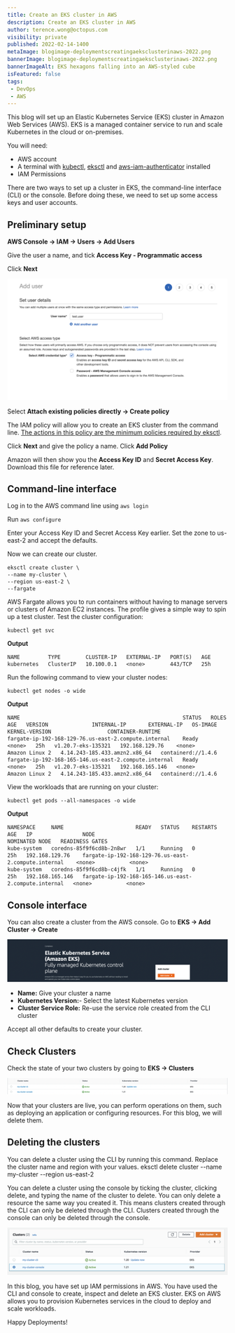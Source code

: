 ```yaml
---
title: Create an EKS cluster in AWS
description: Create an EKS cluster in AWS
author: terence.wong@octopus.com
visibility: private
published: 2022-02-14-1400
metaImage: blogimage-deploymentscreatingaeksclusterinaws-2022.png
bannerImage: blogimage-deploymentscreatingaeksclusterinaws-2022.png
bannerImageAlt: EKS hexagons falling into an AWS-styled cube
isFeatured: false
tags:
 - DevOps
 - AWS
---
```


This blog will set up an Elastic Kubernetes Service (EKS) cluster in Amazon Web Services (AWS). EKS is a managed container service to run and scale Kubernetes in the cloud or on-premises. 

You will need:

- AWS account
- A terminal with [kubectl](https://docs.aws.amazon.com/eks/latest/userguide/install-kubectl.html), [eksctl](https://docs.aws.amazon.com/eks/latest/userguide/eksctl.html) and [aws-iam-authenticator](https://docs.aws.amazon.com/eks/latest/userguide/install-aws-iam-authenticator.html) installed
- IAM Permissions

There are two ways to set up a cluster in EKS, the command-line interface (CLI) or the console. Before doing these, we need to set up some access keys and user accounts.

## Preliminary setup

**AWS Console &rarr; IAM &rarr; Users &rarr; Add Users**

Give the user a name, and tick **Access Key - Programmatic access**

Click **Next**

![New user](new-user.png)

Select **Attach existing policies directly &rarr; Create policy**

The IAM policy will allow you to create an EKS cluster from the command line. [The actions in this policy are the minimum policies required by eksctl](https://eksctl.io/usage/minimum-iam-policies/).

Click **Next** and give the policy a name. Click **Add Policy**

Amazon will then show you the **Access Key ID** and **Secret Access Key**. Download this file for reference later.

## Command-line interface

Log in to the AWS command line using `aws login`

Run `aws configure`

Enter your Access Key ID and Secret Access Key earlier. Set the zone to us-east-2 and accept the defaults.

Now we can create our cluster.

```
eksctl create cluster \
--name my-cluster \
--region us-east-2 \
--fargate
```

AWS Fargate allows you to run containers without having to manage servers or clusters of Amazon EC2 instances. The profile gives a simple way to spin up a test cluster. Test the cluster configuration:

    kubectl get svc
    
**Output**

```    
NAME         TYPE        CLUSTER-IP   EXTERNAL-IP   PORT(S)   AGE
kubernetes   ClusterIP   10.100.0.1   <none>        443/TCP   25h
```

Run the following command to view your cluster nodes:

    kubectl get nodes -o wide
    
**Output** 

```
NAME                                                    STATUS   ROLES    AGE   VERSION              INTERNAL-IP       EXTERNAL-IP   OS-IMAGE         KERNEL-VERSION                  CONTAINER-RUNTIME
fargate-ip-192-168-129-76.us-east-2.compute.internal    Ready    <none>   25h   v1.20.7-eks-135321   192.168.129.76    <none>        Amazon Linux 2   4.14.243-185.433.amzn2.x86_64   containerd://1.4.6
fargate-ip-192-168-165-146.us-east-2.compute.internal   Ready    <none>   25h   v1.20.7-eks-135321   192.168.165.146   <none>        Amazon Linux 2   4.14.243-185.433.amzn2.x86_64   containerd://1.4.6
```
View the workloads that are running on your cluster:

    kubectl get pods --all-namespaces -o wide

**Output** 
```
NAMESPACE     NAME                       READY   STATUS    RESTARTS   AGE   IP                NODE                                                    NOMINATED NODE   READINESS GATES
kube-system   coredns-85f9f6cd8b-2n8wr   1/1     Running   0          25h   192.168.129.76    fargate-ip-192-168-129-76.us-east-2.compute.internal    <none>           <none>
kube-system   coredns-85f9f6cd8b-c4jfk   1/1     Running   0          25h   192.168.165.146   fargate-ip-192-168-165-146.us-east-2.compute.internal   <none>           <none>
```


    
## Console interface

You can also create a cluster from the AWS console. Go to **EKS &rarr; Add Cluster &rarr; Create**

![EKS Console](eks-console.png)

- **Name:** Give your cluster a name
- **Kubernetes Version:**- Select the latest Kubernetes version
- **Cluster Service Role:** Re-use the service role created from the CLI cluster

Accept all other defaults to create your cluster.

## Check Clusters

Check the state of your two clusters by going to **EKS &rarr; Clusters**

![EKS Two Clusters](eks-two-clusters.png)

Now that your clusters are live, you can perform operations on them, such as deploying an application or configuring resources. For this blog, we will delete them.

## Deleting the clusters

You can delete a cluster using the CLI by running this command. Replace the cluster name and region with your values. 
    eksctl delete cluster --name my-cluster --region us-east-2

You can delete a cluster using the console by ticking the cluster, clicking delete, and typing the name of the cluster to delete. You can only delete a resource the same way you created it. This means clusters created through the CLI can only be deleted through the CLI. Clusters created through the console can only be deleted through the console.


![Delete cluster](delete-cluster.png)

In this blog, you have set up IAM permissions in AWS. You have used the CLI and console to create, inspect and delete an EKS cluster. EKS on AWS allows you to provision Kubernetes services in the cloud to deploy and scale workloads.

Happy Deployments!

